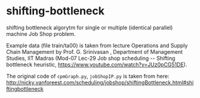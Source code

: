 # shifting-bottleneck

shifting bottleneck algorytm for single or multiple (identical parallel) machine Job Shop problem.

Example data (file train/ta00) is taken from lecture Operations and Supply Chain Management by Prof. G. Srinivasan , Department of Management Studies, IIT Madras (Mod-07 Lec-29 Job shop scheduling -- Shifting bottleneck heuristic, https://www.youtube.com/watch?v=JUz0pCG51DE).

The original code of `cpmGraph.py`, `jobShopIP.py` is taken from here: http://nicky.vanforeest.com/scheduling/jobshop/shiftingBottleneck.html#shiftingbottleneck
